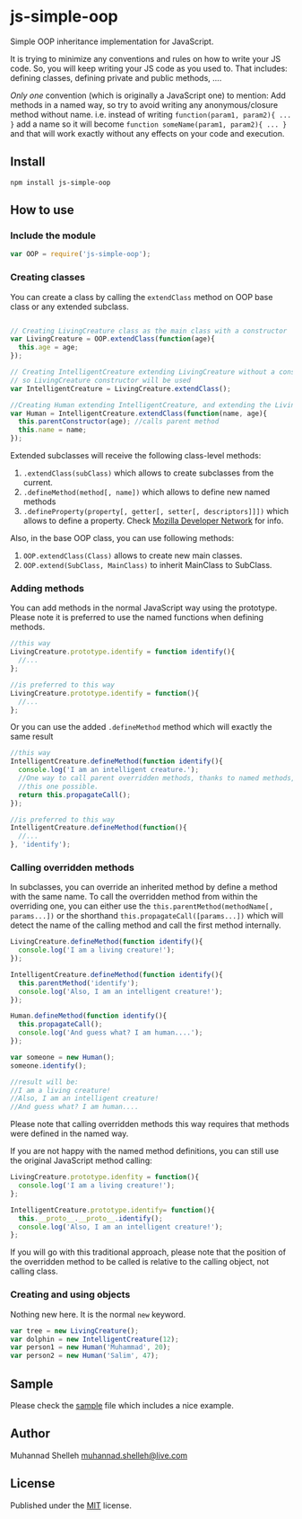 # js-simple-oop
Simple OOP inheritance implementation for JavaScript.

It is trying to minimize any conventions and rules on how to write your JS code.
 So, you will keep writing your JS code as you used to. That includes: defining
 classes, defining private and public methods, ....

_Only one_ convention (which is originally a JavaScript one) to mention: Add
methods in a named way, so try to avoid writing any anonymous/closure method
without name. i.e. instead of writing `function(param1, param2){ ... }` add a
name so it will become `function someName(param1, param2){ ... }` and that will
work exactly without any effects on your code and execution.

## Install
```
npm install js-simple-oop
```

## How to use

### Include the module
```JavaScript
var OOP = require('js-simple-oop');
```

### Creating classes
You can create a class by calling the `extendClass` method on OOP base class or
 any extended subclass.

```JavaScript

// Creating LivingCreature class as the main class with a constructor
var LivingCreature = OOP.extendClass(function(age){
  this.age = age;
});

// Creating IntelligentCreature extending LivingCreature without a constructor
// so LivingCreature constructor will be used
var IntelligentCreature = LivingCreature.extendClass();

//Creating Human extending IntelligentCreature, and extending the LivingCreature constructor
var Human = IntelligentCreature.extendClass(function(name, age){
  this.parentConstructor(age); //calls parent method
  this.name = name;
});
```

Extended subclasses will receive the following class-level methods:
 1. `.extendClass(subClass)` which allows to create subclasses from the current.
 1. `.defineMethod(method[, name])` which allows to define new named methods
 1. `.defineProperty(property[, getter[, setter[, descriptors]]])` which allows
   to define a property. Check [Mozilla Developer Network](https://developer.mozilla.org/en-US/docs/Web/JavaScript/Reference/Global_Objects/Object/defineProperty)
   for info.

Also, in the base OOP class, you can use following methods:
 1. `OOP.extendClass(Class)` allows to create new main classes.
 1. `OOP.extend(SubClass, MainClass)` to inherit MainClass to SubClass.

### Adding methods

You can add methods in the normal JavaScript way using the prototype.
Please note it is preferred to use the named functions when defining methods.
```JavaScript
//this way
LivingCreature.prototype.identify = function identify(){
  //...
};

//is preferred to this way
LivingCreature.prototype.identify = function(){
  //...
};
```

Or you can use the added `.defineMethod` method which will exactly the same result
```JavaScript
//this way
IntelligentCreature.defineMethod(function identify(){
  console.log('I am an intelligent creature.');
  //One way to call parent overridden methods, thanks to named methods, which made
  //this one possible.
  return this.propagateCall();
});

//is preferred to this way
IntelligentCreature.defineMethod(function(){
  //...
}, 'identify');
```

### Calling overridden methods
In subclasses, you can override an inherited method by define a method with the
same name.
To call the overridden method from within the overriding one, you can either
use the `this.parentMethod(methodName[, params...])` or the shorthand
`this.propagateCall([params...])` which will detect the name of the calling
method and call the first method internally.
```JavaScript
LivingCreature.defineMethod(function identify(){
  console.log('I am a living creature!');
});

IntelligentCreature.defineMethod(function identify(){
  this.parentMethod('identify');
  console.log('Also, I am an intelligent creature!');
});

Human.defineMethod(function identify(){
  this.propagateCall();
  console.log('And guess what? I am human....');
});

var someone = new Human();
someone.identify();

//result will be:
//I am a living creature!
//Also, I am an intelligent creature!
//And guess what? I am human....

```

Please note that calling overridden methods this way requires that methods were
defined in the named way.

If you are not happy with the named method definitions, you can still use the
original JavaScript method calling:
```JavaScript
LivingCreature.prototype.idenfity = function(){
  console.log('I am a living creature!');
};

IntelligentCreature.prototype.identify= function(){
  this.__proto__.__proto__.identify();
  console.log('Also, I am an intelligent creature!');
};
```

If you will go with this traditional approach, please note that the position of
the overridden method to be called is relative to the calling object, not calling class.

### Creating and using objects
Nothing new here. It is the normal `new` keyword.

```JavaScript
var tree = new LivingCreature();
var dolphin = new IntelligentCreature(12);
var person1 = new Human('Muhammad', 20);
var person2 = new Human('Salim', 47);
```

## Sample
Please check the [sample](sample.js) file which includes a nice example.

## Author
Muhannad Shelleh <muhannad.shelleh@live.com>

## License
Published under the [MIT](LICENSE) license.
